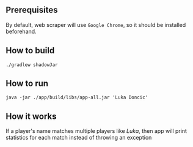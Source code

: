 ## Prerequisites

By default, web scraper will use `Google Chrome`, so it should be installed beforehand.

## How to build

    ./gradlew shadowJar


## How to run

    java -jar ./app/build/libs/app-all.jar 'Luka Doncic'

## How it works
If a player's name matches multiple players like _Luka_,
then app will print statistics for each match instead of throwing an exception